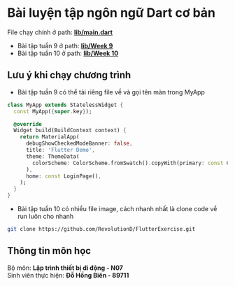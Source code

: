 # Bài luyện tập ngôn ngữ Dart cơ bản
File chạy chính ở path: **[lib/main.dart](lib/main.dart)**
- Bài tập tuần 9 ở path: **[lib/Week 9](lib/Week%209/)** <br>
- Bài tập tuần 10 ở path: **[lib/Week 10](lib/Week%2010/)** <br>

## Lưu ý khi chạy chương trình
- Bài tập tuần 9 có thể tải riêng file về và gọi tên màn trong MyApp
``` Dart
class MyApp extends StatelessWidget {
  const MyApp({super.key});

  @override
  Widget build(BuildContext context) {
    return MaterialApp(
      debugShowCheckedModeBanner: false,
      title: 'Flutter Demo',
      theme: ThemeData(
        colorScheme: ColorScheme.fromSwatch().copyWith(primary: const Color(0xff59b745)),
      ),
      home: const LoginPage(),
    );
  }
}
```

- Bài tập tuần 10 có nhiều file image, cách nhanh nhất là clone code về run luôn cho nhanh
```sh
git clone https://github.com/RevolutionD/FlutterExercise.git
```
## Thông tin môn học
Bộ môn: **Lập trình thiết bị di động - N07** <br>
Sinh viên thực hiện: **Đỗ Hồng Biên - 89711**

